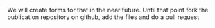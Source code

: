 We will create forms for that in the near future. Until that point
fork the publication repository on github, add the files and do a pull
request
